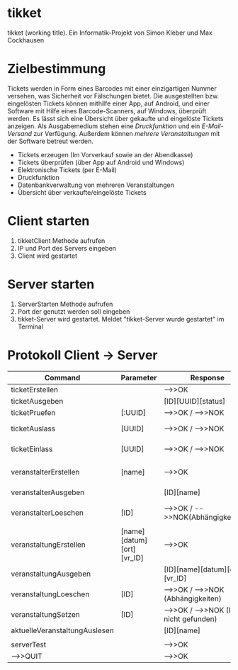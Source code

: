 # tikket
tikket (working title). Ein Informatik-Projekt von Simon Kleber und Max Cockhausen

# Zielbestimmung
Tickets werden in Form eines Barcodes mit einer einzigartigen Nummer versehen, was Sicherheit vor Fälschungen bietet. Die ausgestellten bzw. eingelösten Tickets können mithilfe einer App, auf Android, und einer Software mit Hilfe eines Barcode-Scanners, auf Windows, überprüft werden. Es lässt sich eine Übersicht über gekaufte und eingelöste Tickets anzeigen.
Als Ausgabemedium stehen eine *Druckfunktion* und ein *E-Mail-Versand* zur Verfügung. Außerdem können *mehrere Veranstaltungen* mit der Software betreut werden.

* Tickets erzeugen (Im Vorverkauf sowie an der Abendkasse)
* Tickets überprüfen (über App auf Android und Windows)
* Elektronische Tickets (per E-Mail)
* Druckfunktion
* Datenbankverwaltung von mehreren Veranstaltungen
* Übersicht über verkaufte/eingelöste Tickets

# Client starten
1. tikketClient Methode aufrufen
2. IP und Port des Servers eingeben
3. Client wird gestartet

# Server starten
1. ServerStarten Methode aufrufen
2. Port der genutzt werden soll eingeben
3. tikket-Server wird gestartet. Meldet "tikket-Server wurde gestartet" im Terminal

# Protokoll Client -> Server
Command | Parameter | Response | Status
--------|-----------|----------|-------
ticketErstellen||-->>OK|Fertig
ticketAusgeben||[ID][UUID][status]|Fertig
ticketPruefen|[:UUID]|-->>OK / -->>NOK|
ticketAuslass|[UUID]|-->>OK / -->>NOK|Nicht geschrieben
ticketEinlass|[UUID]|-->>OK / -->>NOK|Nicht geschrieben
|||
veranstalterErstellen|[name]|-->>OK|Nicht geschrieben
veranstalterAusgeben||[ID][name]|Nicht geschrieben
veranstalterLoeschen|[ID]|-->>OK / -->>NOK(Abhängigkeiten)|
|||
veranstaltungErstellen|[name][datum][ort][vr_ID]|-->>OK|Nicht geschrieben
veranstaltungAusgeben||[ID][name][datum][ort][vr_ID]|Fertig
veranstaltungLoeschen|[ID]|-->>OK / -->>NOK (Abhängigkeiten)|Nicht geschrieben
veranstaltungSetzen|[ID]|-->>OK / -->>NOK (ID nicht gefunden)|NOK fehlt noch
aktuelleVeranstaltungAuslesen||[ID][name]|Fertig
|||
serverTest| |-->>OK|Fertig
-->>QUIT | | -->>OK|Fertig
